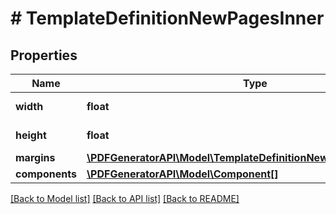 # # TemplateDefinitionNewPagesInner

## Properties

Name | Type | Description | Notes
------------ | ------------- | ------------- | -------------
**width** | **float** | Page width in units | [optional]
**height** | **float** | Page height in units | [optional]
**margins** | [**\PDFGeneratorAPI\Model\TemplateDefinitionNewPagesInnerMargins**](TemplateDefinitionNewPagesInnerMargins.md) |  | [optional]
**components** | [**\PDFGeneratorAPI\Model\Component[]**](Component.md) |  | [optional]

[[Back to Model list]](../../README.md#models) [[Back to API list]](../../README.md#endpoints) [[Back to README]](../../README.md)
